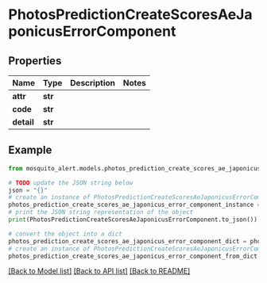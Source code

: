 # PhotosPredictionCreateScoresAeJaponicusErrorComponent


## Properties

Name | Type | Description | Notes
------------ | ------------- | ------------- | -------------
**attr** | **str** |  | 
**code** | **str** |  | 
**detail** | **str** |  | 

## Example

```python
from mosquito_alert.models.photos_prediction_create_scores_ae_japonicus_error_component import PhotosPredictionCreateScoresAeJaponicusErrorComponent

# TODO update the JSON string below
json = "{}"
# create an instance of PhotosPredictionCreateScoresAeJaponicusErrorComponent from a JSON string
photos_prediction_create_scores_ae_japonicus_error_component_instance = PhotosPredictionCreateScoresAeJaponicusErrorComponent.from_json(json)
# print the JSON string representation of the object
print(PhotosPredictionCreateScoresAeJaponicusErrorComponent.to_json())

# convert the object into a dict
photos_prediction_create_scores_ae_japonicus_error_component_dict = photos_prediction_create_scores_ae_japonicus_error_component_instance.to_dict()
# create an instance of PhotosPredictionCreateScoresAeJaponicusErrorComponent from a dict
photos_prediction_create_scores_ae_japonicus_error_component_from_dict = PhotosPredictionCreateScoresAeJaponicusErrorComponent.from_dict(photos_prediction_create_scores_ae_japonicus_error_component_dict)
```
[[Back to Model list]](../README.md#documentation-for-models) [[Back to API list]](../README.md#documentation-for-api-endpoints) [[Back to README]](../README.md)


